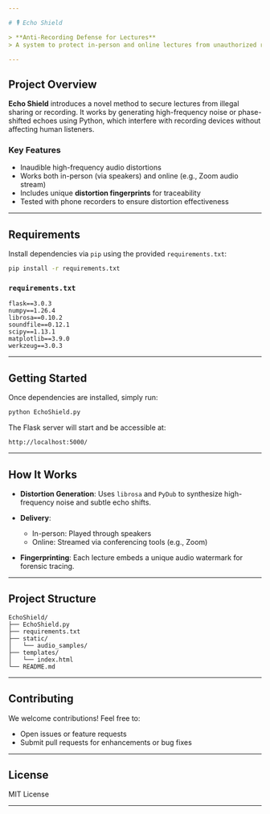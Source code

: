 ```yaml
---

# 🎙 Echo Shield

> **Anti-Recording Defense for Lectures**
> A system to protect in-person and online lectures from unauthorized recordings by injecting subtle audio distortions that are inaudible to humans but degrade recordings.

---
```


##  Project Overview

**Echo Shield** introduces a novel method to secure lectures from illegal sharing or recording. It works by generating high-frequency noise or phase-shifted echoes using Python, which interfere with recording devices without affecting human listeners.

###  Key Features

*  Inaudible high-frequency audio distortions
*  Works both in-person (via speakers) and online (e.g., Zoom audio stream)
*  Includes unique **distortion fingerprints** for traceability
*  Tested with phone recorders to ensure distortion effectiveness

---

##  Requirements

Install dependencies via `pip` using the provided `requirements.txt`:

```bash
pip install -r requirements.txt
```

###  `requirements.txt`

```
flask==3.0.3
numpy==1.26.4
librosa==0.10.2
soundfile==0.12.1
scipy==1.13.1
matplotlib==3.9.0
werkzeug==3.0.3
```

---

##  Getting Started

Once dependencies are installed, simply run:

```bash
python EchoShield.py
```

The Flask server will start and be accessible at:

```
http://localhost:5000/
```

---

##  How It Works

* **Distortion Generation**: Uses `librosa` and `PyDub` to synthesize high-frequency noise and subtle echo shifts.
* **Delivery**:

  * In-person: Played through speakers
  * Online: Streamed via conferencing tools (e.g., Zoom)
* **Fingerprinting**: Each lecture embeds a unique audio watermark for forensic tracing.

---

##  Project Structure 
```
EchoShield/
├── EchoShield.py
├── requirements.txt
├── static/
│   └── audio_samples/
├── templates/
│   └── index.html
└── README.md
```

---

##  Contributing

We welcome contributions! Feel free to:

* Open issues or feature requests
* Submit pull requests for enhancements or bug fixes

---

##  License

MIT License 

---
